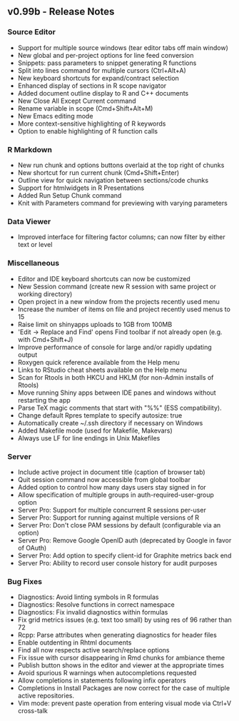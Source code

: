 
## v0.99b - Release Notes

### Source Editor

* Support for multiple source windows (tear editor tabs off main window)
* New global and per-project options for line feed conversion
* Snippets: pass parameters to snippet generating R functions
* Split into lines command for multiple cursors (Ctrl+Alt+A)
* New keyboard shortcuts for expand/contract selection
* Enhanced display of sections in R scope navigator
* Added document outline display to R and C++ documents
* New Close All Except Current command
* Rename variable in scope (Cmd+Shift+Alt+M)
* New Emacs editing mode
* More context-sensitive highlighting of R keywords
* Option to enable highlighting of R function calls

### R Markdown

* New run chunk and options buttons overlaid at the top right of chunks
* New shortcut for run current chunk (Cmd+Shift+Enter)
* Outline view for quick navigation between sections/code chunks
* Support for htmlwidgets in R Presentations
* Added Run Setup Chunk command
* Knit with Parameters command for previewing with varying parameters

### Data Viewer

* Improved interface for filtering factor columns; can now filter by either text or level

### Miscellaneous

* Editor and IDE keyboard shortcuts can now be customized
* New Session command (create new R session with same project or working directory)
* Open project in a new window from the projects recently used menu
* Increase the number of items on file and project recently used menus to 15
* Raise limit on shinyapps uploads to 1GB from 100MB
* 'Edit -> Replace and Find' opens Find toolbar if not already open (e.g. with Cmd+Shift+J)
* Improve performance of console for large and/or rapidly updating output
* Roxygen quick reference available from the Help menu
* Links to RStudio cheat sheets available on the Help menu
* Scan for Rtools in both HKCU and HKLM (for non-Admin installs of Rtools)
* Move running Shiny apps between IDE panes and windows without restarting the app
* Parse TeX magic comments that start with "%%" (ESS compatibility).
* Change default Rpres template to specify autosize: true
* Automatically create ~/.ssh directory if necessary on Windows
* Added Makefile mode (used for Makefile, Makevars)
* Always use LF for line endings in Unix Makefiles

### Server

* Include active project in document title (caption of browser tab) 
* Quit session command now accessible from global toolbar
* Added option to control how many days users stay signed in for
* Allow specification of multiple groups in auth-required-user-group option
* Server Pro: Support for multiple concurrent R sessions per-user
* Server Pro: Support for running against multiple versions of R
* Server Pro: Don't close PAM sessions by default (configurable via an option)
* Server Pro: Remove Google OpenID auth (deprecated by Google in favor of OAuth)
* Server Pro: Add option to specify client-id for Graphite metrics back end
* Server Pro: Ability to record user console history for audit purposes

### Bug Fixes

* Diagnostics: Avoid linting symbols in R formulas
* Diagnostics: Resolve functions in correct namespace 
* Diagnostics: Fix invalid diagnostics within formulas
* Fix grid metrics issues (e.g. text too small) by using res of 96 rather than 72
* Rcpp: Parse attributes when generating diagnostics for header files
* Enable outdenting in Rhtml documents
* Find all now respects active search/replace options
* Fix issue with cursor disappearing in Rmd chunks for ambiance theme
* Publish button shows in the editor and viewer at the appropriate times
* Avoid spurious R warnings when autocompletions requested
* Allow completions in statements following infix operators
* Completions in Install Packages are now correct for the case of multiple active repositories.
* Vim mode: prevent paste operation from entering visual mode via Ctrl+V cross-talk



